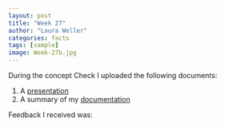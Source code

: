 ```yaml
---
layout: post
title: "Week 27"
author: "Laura Weller"
categories: facts
tags: [sample]
image: Week-27b.jpg
---
```

During the concept Check I uploaded the following documents:

1. A [presentation](https://docs.google.com/presentation/d/1vFodQ1glvVmcF-5hzmwbFup0p4GPKvkI/edit?usp=drive_link&ouid=117429730282650331398&rtpof=true&sd=true)
2. A summary of my [documentation](../../assets/nonimg/graduation-info-summary-of-documentation.pdf)

Feedback I received was:



